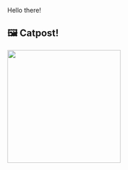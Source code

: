 Hello there!



## 🖼️ Catpost!

<sub>
    <img src="https://cdn2.thecatapi.com/images/9uf.jpg" height="256">
</sub>

